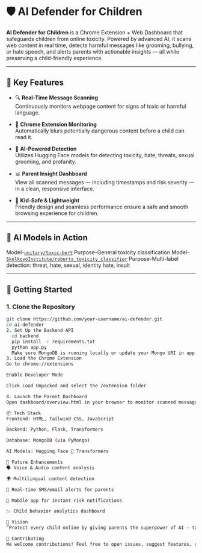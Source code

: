 # 🛡️ AI Defender for Children

**AI Defender for Children** is a Chrome Extension + Web Dashboard that safeguards children from online toxicity. Powered by advanced AI, it scans web content in real time, detects harmful messages like grooming, bullying, or hate speech, and alerts parents with actionable insights — all while preserving a child-friendly experience.

---

## 🌟 Key Features

- 🔍 **Real-Time Message Scanning**  
  Continuously monitors webpage content for signs of toxic or harmful language.

- 👀 **Chrome Extension Monitoring**  
  Automatically blurs potentially dangerous content before a child can read it.

- 🧠 **AI-Powered Detection**  
  Utilizes Hugging Face models for detecting toxicity, hate, threats, sexual grooming, and profanity.

- 📊 **Parent Insight Dashboard**  
  View all scanned messages — including timestamps and risk severity — in a clean, responsive interface.

- 🌈 **Kid-Safe & Lightweight**  
  Friendly design and seamless performance ensure a safe and smooth browsing experience for children.

---

## 🧠 AI Models in Action

Model-[`unitary/toxic-bert`](https://huggingface.co/unitary/toxic-bert)    Purpose-General toxicity classification 
Model-[`SkolkovoInstitute/roberta_toxicity_classifier`](https://huggingface.co/SkolkovoInstitute/roberta_toxicity_classifier)    Purpose-Multi-label detection: threat, hate, sexual, identity hate, insult 

---

## 🚀 Getting Started

### 1. Clone the Repository
```bash
git clone https://github.com/your-username/ai-defender.git
cd ai-defender
2. Set Up the Backend API
  cd backend
  pip install -r requirements.txt
  python app.py
  Make sure MongoDB is running locally or update your Mongo URI in app.py.
3. Load the Chrome Extension
Go to chrome://extensions

Enable Developer Mode

Click Load Unpacked and select the /extension folder

4. Launch the Parent Dashboard
Open dashboard/overview.html in your browser to monitor scanned messages.

📦 Tech Stack
Frontend: HTML, Tailwind CSS, JavaScript

Backend: Python, Flask, Transformers

Database: MongoDB (via PyMongo)

AI Models: Hugging Face 🤗 Transformers

🌱 Future Enhancements
🗣️ Voice & Audio content analysis

🌍 Multilingual content detection

🔔 Real-time SMS/email alerts for parents

📱 Mobile app for instant risk notifications

📉 Child behavior analytics dashboard

🎯 Vision
“Protect every child online by giving parents the superpower of AI — to see what matters, when it matters.”

🤝 Contributing
We welcome contributions! Feel free to open issues, suggest features, or submit pull requests.





